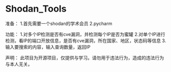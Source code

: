 # Shodan_Tools

准备：
1.首先需要一个shodan的学术会员
2.pycharm

功能：
1.对多个IP检测是否有cve漏洞，并检测每个IP是否为蜜罐
2.对单个IP进行检测，看IP的端口开放信息，是否有cve漏洞，所在国家、地区，状态码等信息
3.输入要搜索的内容，输入查询数量，返回IP



声明：
此项目为开源项目，仅提供与学习。请勿用于违法行为，造成的违法行为与本人无关。
